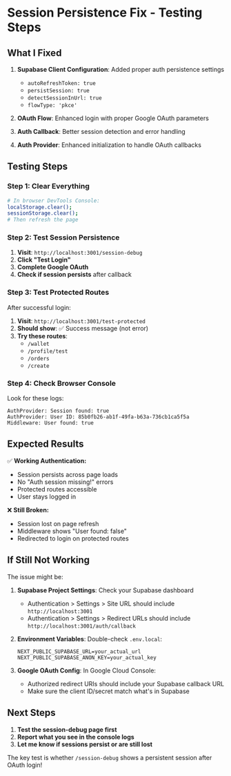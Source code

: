 # Session Persistence Fix - Testing Steps

## What I Fixed

1. **Supabase Client Configuration**: Added proper auth persistence settings
   - `autoRefreshToken: true`
   - `persistSession: true` 
   - `detectSessionInUrl: true`
   - `flowType: 'pkce'`

2. **OAuth Flow**: Enhanced login with proper Google OAuth parameters

3. **Auth Callback**: Better session detection and error handling

4. **Auth Provider**: Enhanced initialization to handle OAuth callbacks

## Testing Steps

### Step 1: Clear Everything
```bash
# In browser DevTools Console:
localStorage.clear();
sessionStorage.clear();
# Then refresh the page
```

### Step 2: Test Session Persistence
1. **Visit**: `http://localhost:3001/session-debug`
2. **Click "Test Login"** 
3. **Complete Google OAuth**
4. **Check if session persists** after callback

### Step 3: Test Protected Routes
After successful login:
1. **Visit**: `http://localhost:3001/test-protected`
2. **Should show**: ✅ Success message (not error)
3. **Try these routes**:
   - `/wallet`
   - `/profile/test`
   - `/orders`
   - `/create`

### Step 4: Check Browser Console
Look for these logs:
```
AuthProvider: Session found: true
AuthProvider: User ID: 85b0fb26-ab1f-49fa-b63a-736cb1ca5f5a
Middleware: User found: true
```

## Expected Results

✅ **Working Authentication:**
- Session persists across page loads
- No "Auth session missing!" errors
- Protected routes accessible
- User stays logged in

❌ **Still Broken:**
- Session lost on page refresh
- Middleware shows "User found: false"
- Redirected to login on protected routes

## If Still Not Working

The issue might be:

1. **Supabase Project Settings**: Check your Supabase dashboard
   - Authentication > Settings > Site URL should include `http://localhost:3001`
   - Authentication > Settings > Redirect URLs should include `http://localhost:3001/auth/callback`

2. **Environment Variables**: Double-check `.env.local`:
   ```
   NEXT_PUBLIC_SUPABASE_URL=your_actual_url
   NEXT_PUBLIC_SUPABASE_ANON_KEY=your_actual_key
   ```

3. **Google OAuth Config**: In Google Cloud Console:
   - Authorized redirect URIs should include your Supabase callback URL
   - Make sure the client ID/secret match what's in Supabase

## Next Steps

1. **Test the session-debug page first**
2. **Report what you see in the console logs**
3. **Let me know if sessions persist or are still lost**

The key test is whether `/session-debug` shows a persistent session after OAuth login!